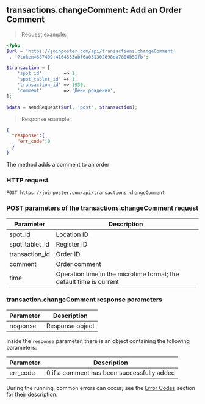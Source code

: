 ## transactions.changeComment: Add an Order Comment

> Request example:

```php
<?php
$url = 'https://joinposter.com/api/transactions.changeComment'
 . '?token=687409:4164553abf6a031302898da7800b59fb';

$transaction = [
    'spot_id'        => 1,
    'spot_tablet_id' => 1,
    'transaction_id' => 1950,
    'comment'        => 'День рождения',
];

$data = sendRequest($url, 'post', $transaction);
```

> Response example:

```json
{  
  "response":{  
    "err_code":0
  }
}
```

The method adds a comment to an order

### HTTP request

`POST https://joinposter.com/api/transactions.changeComment`

### POST parameters of the transactions.changeComment request

Parameter | Description
--------- | -----------
spot_id | Location ID
spot_tablet_id | Register ID
transaction_id | Order ID
comment | Order comment
time | Operation time in the microtime format; the default time is current

### transaction.changeComment response parameters

Parameter | Description
--------- | -----------
response | Response object

Inside the `response` parameter, there is an object containing the following parameters:

Parameter | Description
--------- | -----------
err_code | 0 if a comment has been successfully added

During the running, common errors can occur; see the [Error Codes](/en/docs/v3/web/errors) section for their description.


